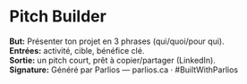 # Pitch Builder
**But:** Présenter ton projet en 3 phrases (qui/quoi/pour qui).  
**Entrées:** activité, cible, bénéfice clé.  
**Sortie:** un pitch court, prêt à copier/partager (LinkedIn).  
**Signature:** Généré par Parlios — parlios.ca · #BuiltWithParlios

